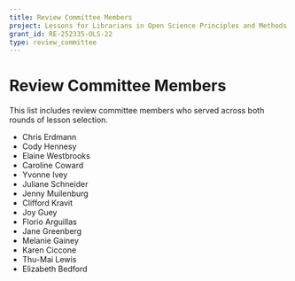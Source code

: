 ```yaml
---
title: Review Committee Members
project: Lessons for Librarians in Open Science Principles and Methods
grant_id: RE-252335-OLS-22
type: review_committee
---
```


# Review Committee Members

This list includes review committee members who served across both rounds of lesson selection.

- Chris Erdmann
- Cody Hennesy
- Elaine Westbrooks
- Caroline Coward
- Yvonne Ivey
- Juliane Schneider
- Jenny Muilenburg
- Clifford Kravit
- Joy Guey
- Florio Arguillas
- Jane Greenberg
- Melanie Gainey
- Karen Ciccone
- Thu-Mai Lewis
- Elizabeth Bedford
